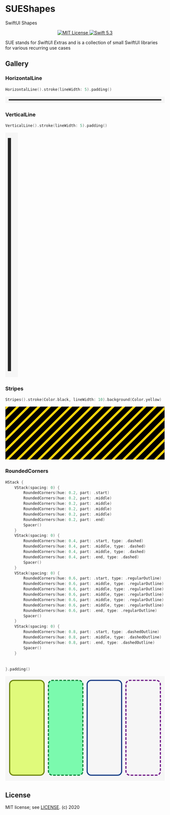 # SUEShapes

SwiftUI Shapes

<p align="center">
<a href="LICENSE.md">
    <img src="https://img.shields.io/badge/license-MIT-brightgreen.svg" alt="MIT License">
</a>
<a href="https://swift.org">
    <img src="https://img.shields.io/badge/swift-5.3-brightgreen.svg" alt="Swift 5.3">
</a>

SUE stands for *S*wift*U*I *E*xtras and is a collection of small SwiftUI libraries for various recurring use cases

## Gallery

### HorizontalLine
```swift
HorizontalLine().stroke(lineWidth: 5).padding()
```

![HorizontalLine](Doc/HorizontalLine.png)

### VerticalLine
```swift
VerticalLine().stroke(lineWidth: 5).padding()
```

![VerticalLine](Doc/VerticalLine.png)

### Stripes
```swift
Stripes().stroke(Color.black, lineWidth: 10).background(Color.yellow)
```

![Stripes](Doc/Stripes.png)

### RoundedCorners
```swift
HStack {
    VStack(spacing: 0) {
        RoundedCorners(hue: 0.2, part: .start)
        RoundedCorners(hue: 0.2, part: .middle)
        RoundedCorners(hue: 0.2, part: .middle)
        RoundedCorners(hue: 0.2, part: .middle)
        RoundedCorners(hue: 0.2, part: .middle)
        RoundedCorners(hue: 0.2, part: .end)
        Spacer()
    }
    VStack(spacing: 0) {
        RoundedCorners(hue: 0.4, part: .start, type: .dashed)
        RoundedCorners(hue: 0.4, part: .middle, type: .dashed)
        RoundedCorners(hue: 0.4, part: .middle, type: .dashed)
        RoundedCorners(hue: 0.4, part: .end, type: .dashed)
        Spacer()
    }
    VStack(spacing: 0) {
        RoundedCorners(hue: 0.6, part: .start, type: .regularOutline)
        RoundedCorners(hue: 0.6, part: .middle, type: .regularOutline)
        RoundedCorners(hue: 0.6, part: .middle, type: .regularOutline)
        RoundedCorners(hue: 0.6, part: .middle, type: .regularOutline)
        RoundedCorners(hue: 0.6, part: .middle, type: .regularOutline)
        RoundedCorners(hue: 0.6, part: .middle, type: .regularOutline)
        RoundedCorners(hue: 0.6, part: .end, type: .regularOutline)
        Spacer()
    }
    VStack(spacing: 0) {
        RoundedCorners(hue: 0.8, part: .start, type: .dashedOutline)
        RoundedCorners(hue: 0.8, part: .middle, type: .dashedOutline)
        RoundedCorners(hue: 0.8, part: .end, type: .dashedOutline)
        Spacer()
    }
    
    
}.padding()
```

![RoundedCorners](Doc/RoundedCorners.png)


## License

MIT license; see [LICENSE](LICENSE.md).
(c) 2020
